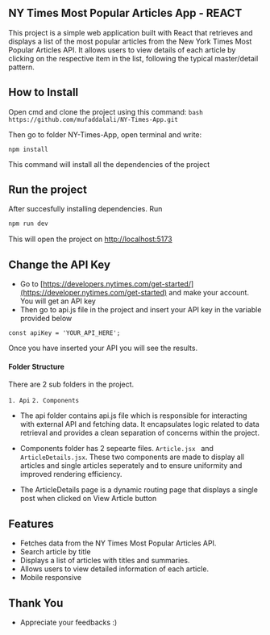 ## NY Times Most Popular Articles App - REACT
This project is a simple web application built with React that retrieves and displays a list of the most popular articles from the New York Times Most Popular Articles API. It allows users to view details of each article by clicking on the respective item in the list, following the typical master/detail pattern.

## How to Install
Open cmd and clone the project using this command:
```bash https://github.com/mufaddalali/NY-Times-App.git```

Then go to folder NY-Times-App, open terminal and write:

```
npm install
```
This command will install all the dependencies of the project

## Run the project
After succesfully installing dependencies. Run
```bash
npm run dev
```
This will open the project on [http://localhost:5173](http://localhost:5173)

## Change the API Key
- Go to [https://developers.nytimes.com/get-started/](https://developer.nytimes.com/get-started) and make your account. You will get an API key
- Then go to api.js file in the project and insert your API key in the variable provided below

```
const apiKey = 'YOUR_API_HERE';
```

Once you have inserted your API you will see the results.

#### Folder Structure
There are 2 sub folders in the project.

```1. Api```
```2. Components```


- The api folder contains api.js file which is responsible for interacting with external API and fetching data. It encapsulates logic related to data retrieval and provides a clean separation of concerns within the project.
  
- Components folder has 2 sepearte files. ```Article.jsx ``` and ```ArticleDetails.jsx```. These two components are made to display all articles and single articles seperately and to ensure uniformity and improved rendering efficiency.

 - The ArticleDetails page is a dynamic routing page that displays a single post when clicked on View Article button

## Features

- Fetches data from the NY Times Most Popular Articles API.
- Search article by title
- Displays a list of articles with titles and summaries.
- Allows users to view detailed information of each article.
- Mobile responsive

## Thank You
- Appreciate your feedbacks :)
